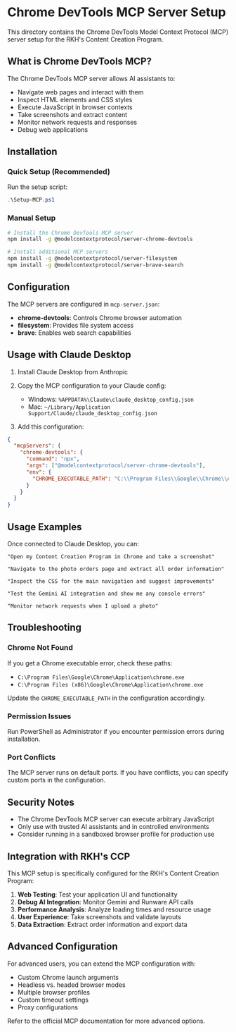 # Chrome DevTools MCP Server Setup

This directory contains the Chrome DevTools Model Context Protocol (MCP) server setup for the RKH's Content Creation Program.

## What is Chrome DevTools MCP?

The Chrome DevTools MCP server allows AI assistants to:
- Navigate web pages and interact with them
- Inspect HTML elements and CSS styles  
- Execute JavaScript in browser contexts
- Take screenshots and extract content
- Monitor network requests and responses
- Debug web applications

## Installation

### Quick Setup (Recommended)
Run the setup script:
```powershell
.\Setup-MCP.ps1
```

### Manual Setup
```bash
# Install the Chrome DevTools MCP server
npm install -g @modelcontextprotocol/server-chrome-devtools

# Install additional MCP servers
npm install -g @modelcontextprotocol/server-filesystem
npm install -g @modelcontextprotocol/server-brave-search
```

## Configuration

The MCP servers are configured in `mcp-server.json`:

- **chrome-devtools**: Controls Chrome browser automation
- **filesystem**: Provides file system access
- **brave**: Enables web search capabilities

## Usage with Claude Desktop

1. Install Claude Desktop from Anthropic
2. Copy the MCP configuration to your Claude config:
   - Windows: `%APPDATA%\Claude\claude_desktop_config.json`
   - Mac: `~/Library/Application Support/Claude/claude_desktop_config.json`

3. Add this configuration:
```json
{
  "mcpServers": {
    "chrome-devtools": {
      "command": "npx",
      "args": ["@modelcontextprotocol/server-chrome-devtools"],
      "env": {
        "CHROME_EXECUTABLE_PATH": "C:\\Program Files\\Google\\Chrome\\Application\\chrome.exe"
      }
    }
  }
}
```

## Usage Examples

Once connected to Claude Desktop, you can:

```
"Open my Content Creation Program in Chrome and take a screenshot"

"Navigate to the photo orders page and extract all order information"

"Inspect the CSS for the main navigation and suggest improvements"

"Test the Gemini AI integration and show me any console errors"

"Monitor network requests when I upload a photo"
```

## Troubleshooting

### Chrome Not Found
If you get a Chrome executable error, check these paths:
- `C:\Program Files\Google\Chrome\Application\chrome.exe`
- `C:\Program Files (x86)\Google\Chrome\Application\chrome.exe`

Update the `CHROME_EXECUTABLE_PATH` in the configuration accordingly.

### Permission Issues
Run PowerShell as Administrator if you encounter permission errors during installation.

### Port Conflicts
The MCP server runs on default ports. If you have conflicts, you can specify custom ports in the configuration.

## Security Notes

- The Chrome DevTools MCP server can execute arbitrary JavaScript
- Only use with trusted AI assistants and in controlled environments  
- Consider running in a sandboxed browser profile for production use

## Integration with RKH's CCP

This MCP setup is specifically configured for the RKH's Content Creation Program:

1. **Web Testing**: Test your application UI and functionality
2. **Debug AI Integration**: Monitor Gemini and Runware API calls
3. **Performance Analysis**: Analyze loading times and resource usage
4. **User Experience**: Take screenshots and validate layouts
5. **Data Extraction**: Extract order information and export data

## Advanced Configuration

For advanced users, you can extend the MCP configuration with:

- Custom Chrome launch arguments
- Headless vs. headed browser modes  
- Multiple browser profiles
- Custom timeout settings
- Proxy configurations

Refer to the official MCP documentation for more advanced options.